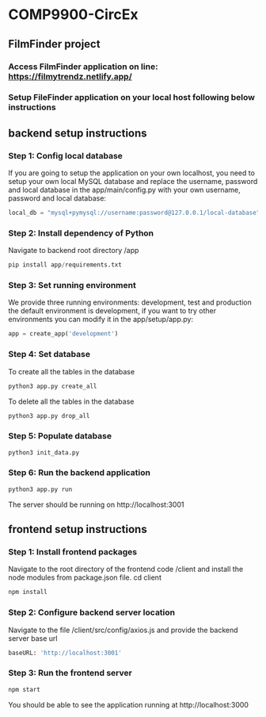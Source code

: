 # COMP9900-CircEx
## FilmFinder project
### Access FilmFinder application on line: https://filmytrendz.netlify.app/

### Setup FileFinder application on your local host following below instructions
## backend setup instructions
### Step 1: Config local database
If you are going to setup the application on your own localhost, you need to setup your
own local MySQL database and replace the username, password and local database in the 
app/main/config.py with your own username, password and local database:
```python
local_db = "mysql+pymysql://username:password@127.0.0.1/local-database"
```
### Step 2:  Install dependency of Python 
Navigate to backend root directory /app
```python
pip install app/requirements.txt
```

### Step 3:  Set running environment
We provide three running environments: development, test and production the default environment is development, 
if you want to try other environments you can modify it in the app/setup/app.py:
```python
app = create_app('development')
```
### Step 4:  Set database
To create all the tables in the database
```python
python3 app.py create_all
```
To delete all the tables in the database
```python
python3 app.py drop_all
```
### Step 5:  Populate database
```python
python3 init_data.py
```
### Step 6:  Run the backend application
```python
python3 app.py run
```
The server should be running on http://localhost:3001


## frontend setup instructions

### Step 1: Install frontend packages
Navigate to the root directory of the frontend code /client and install the node modules from package.json file.
cd client
```python
npm install
```

### Step 2: Configure backend server location
Navigate to the file /client/src/config/axios.js and provide the backend server base url
```python
baseURL: 'http://localhost:3001' 
```

### Step 3: Run the frontend server
```python
npm start 
```
You should be able to see the application running at http://localhost:3000
